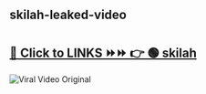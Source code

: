 
 ## skilah-leaked-video 

# <h2><a href="https://clipsfans.com/skilah&ref=git">🔗 Click to LINKS ⏩⏩ 👉 🟢 skilah </a></h2>

<a href="https://clipsfans.com/skilah&ref=git" rel="nofollow" data-target="animated-image.originalLink"><img src="https://i.ibb.co.com/xMMVF88/686577567.gif" alt="Viral Video Original" style="max-width: 100%; display: inline-block;" data-target="animated-image.originalImage"></a>
